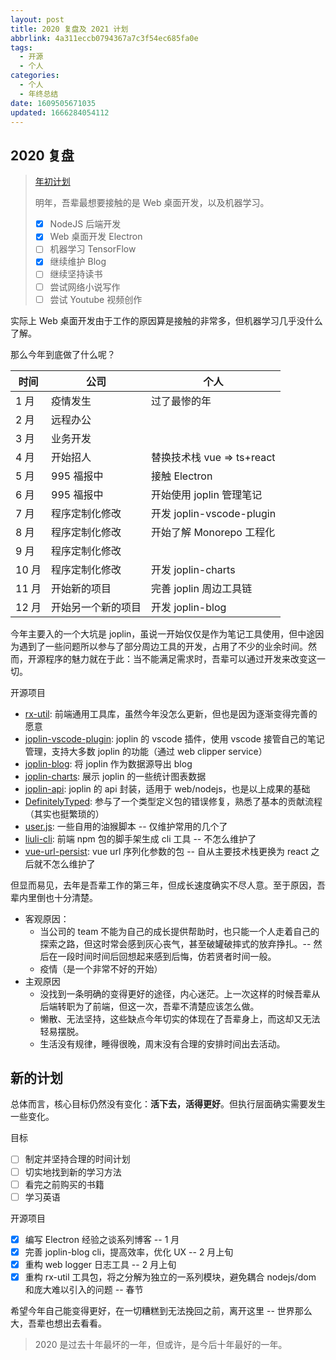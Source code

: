 ```yaml
---
layout: post
title: 2020 复盘及 2021 计划
abbrlink: 4a311eccb0794367a7c3f54ec685fa0e
tags:
  - 开源
  - 个人
categories:
  - 个人
  - 年终总结
date: 1609505671035
updated: 1666284054112
---
```


## 2020 复盘

> [年初计划](:/content/30c2fb56f8a349b1b6f45b9dc0a049ea)
>
> 明年，吾辈最想要接触的是 Web 桌面开发，以及机器学习。
>
> - [x] NodeJS 后端开发
> - [x] Web 桌面开发 Electron
> - [ ] 机器学习 TensorFlow
> - [x] 继续维护 Blog
> - [ ] 继续坚持读书
> - [ ] 尝试网络小说写作
> - [ ] 尝试 Youtube 视频创作

实际上 Web 桌面开发由于工作的原因算是接触的非常多，但机器学习几乎没什么了解。

那么今年到底做了什么呢？

| 时间   | 公司        | 个人                      |
| ---- | --------- | ----------------------- |
| 1 月  | 疫情发生      | 过了最惨的年                  |
| 2 月  | 远程办公      |                         |
| 3 月  | 业务开发      |                         |
| 4 月  | 开始招人      | 替换技术栈 vue => ts+react   |
| 5 月  | 995 福报中   | 接触 Electron             |
| 6 月  | 995 福报中   | 开始使用 joplin 管理笔记        |
| 7 月  | 程序定制化修改   | 开发 joplin-vscode-plugin |
| 8 月  | 程序定制化修改   | 开始了解 Monorepo 工程化       |
| 9 月  | 程序定制化修改   |                         |
| 10 月 | 程序定制化修改   | 开发 joplin-charts        |
| 11 月 | 开始新的项目    | 完善 joplin 周边工具链         |
| 12 月 | 开始另一个新的项目 | 开发 joplin-blog          |

今年主要入的一个大坑是 joplin，虽说一开始仅仅是作为笔记工具使用，但中途因为遇到了一些问题所以参与了部分周边工具的开发，占用了不少的业余时间。然而，开源程序的魅力就在于此：当不能满足需求时，吾辈可以通过开发来改变这一切。

开源项目

- [rx-util](https://github.com/rxliuli/rx-util): 前端通用工具库，虽然今年没怎么更新，但也是因为逐渐变得完善的愿意
- [joplin-vscode-plugin](https://marketplace.visualstudio.com/items?itemName=rxliuli.joplin-vscode-plugin\&ssr=false#overview): joplin 的 vscode 插件，使用 vscode 接管自己的笔记管理，支持大多数 joplin 的功能（通过 web clipper service）
- [joplin-blog](https://github.com/rxliuli/joplin-blog): 将 joplin 作为数据源导出 blog
- [joplin-charts](https://rxliuli.com/joplin-charts/#/): 展示 joplin 的一些统计图表数据
- [joplin-api](https://www.npmjs.com/package/joplin-api): joplin 的 api 封装，适用于 web/nodejs，也是以上成果的基础
- [DefinitelyTyped](https://github.com/DefinitelyTyped/DefinitelyTyped): 参与了一个类型定义包的错误修复，熟悉了基本的贡献流程（其实也挺繁琐的）
- [user.js](https://github.com/rxliuli/userjs): 一些自用的油猴脚本 -- 仅维护常用的几个了
- [liuli-cli](https://github.com/rxliuli/liuli-cli): 前端 npm 包的脚手架生成 cli 工具 -- 不怎么维护了
- [vue-url-persist](https://github.com/rxliuli/vue-url-persist): vue url 序列化参数的包 -- 自从主要技术栈更换为 react 之后就不怎么维护了

但显而易见，去年是吾辈工作的第三年，但成长速度确实不尽人意。至于原因，吾辈内里倒也十分清楚。

- 客观原因：
  - 当公司的 team 不能为自己的成长提供帮助时，也只能一个人走着自己的探索之路，但这时常会感到灰心丧气，甚至破罐破摔式的放弃挣扎。-- 然后在一段时间时间后回想起来感到后悔，仿若贤者时间一般。
  - 疫情（是一个非常不好的开始）
- 主观原因
  - 没找到一条明确的变得更好的途径，内心迷茫。上一次这样的时候吾辈从后端转职为了前端，但这一次，吾辈不清楚应该怎么做。
  - 懒散、无法坚持，这些缺点今年切实的体现在了吾辈身上，而这却又无法轻易摆脱。
  - 生活没有规律，睡得很晚，周末没有合理的安排时间出去活动。

## 新的计划

总体而言，核心目标仍然没有变化：**活下去，活得更好**。但执行层面确实需要发生一些变化。

目标

- [ ] 制定并坚持合理的时间计划
- [ ] 切实地找到新的学习方法
- [ ] 看完之前购买的书籍
- [ ] 学习英语

开源项目

- [x] 编写 Electron 经验之谈系列博客 -- 1 月
- [x] 完善 joplin-blog cli，提高效率，优化 UX -- 2 月上旬
- [x] 重构 web logger 日志工具 -- 2 月上旬
- [x] 重构 rx-util 工具包，将之分解为独立的一系列模块，避免耦合 nodejs/dom 和庞大难以引入的问题 -- 春节

希望今年自己能变得更好，在一切糟糕到无法挽回之前，离开这里 -- 世界那么大，吾辈也想出去看看。

> 2020 是过去十年最坏的一年，但或许，是今后十年最好的一年。
